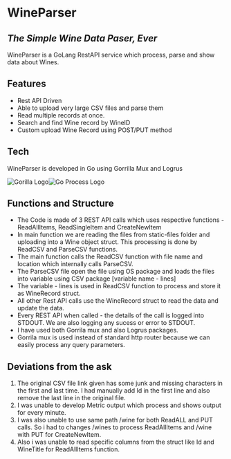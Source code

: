 # WineParser

## _The Simple Wine Data Paser, Ever_

WineParser is a GoLang RestAPI service which process, parse and show data about Wines.

## Features
- Rest API Driven
- Able to upload very large CSV files and parse them
- Read multiple records at once.
- Search and find Wine record by WineID
- Custom upload Wine Record using POST/PUT method

## Tech
WineParser is developed in Go using Gorrilla Mux and Logrus

![Gorilla Logo](https://cloud-cdn.questionable.services/gorilla-icon-64.png)![Go Process Logo](http://i.imgur.com/hTeVwmJ.png)

## Functions and Structure
- The Code is made of 3 REST API calls which uses respective functions - ReadAllItems, ReadSingleItem and CreateNewItem
- In main function we are reading the files from static-files folder and uploading into a Wine object struct. This processing is done by ReadCSV and ParseCSV functions.
- The main function calls the ReadCSV function with file name and location which internally calls ParseCSV.
- The ParseCSV file open the file using OS package and loads the files into variable using CSV package [variable name - lines]
- The variable - lines is used in ReadCSV function to process and store it as WineRecord struct.
- All other Rest API calls use the WineRecord struct to read the data and update the data.
- Every REST API when called - the details of the call is logged into STDOUT. We are also logging any sucess or error to STDOUT.
- I have used both Gorrila mux and also Logrus packages.
- Gorrila mux is used instead of standard http router because we can easily process any query parameters.

## Deviations from the ask

1. The original CSV file link given has some junk and missing characters in the first and last time. I had manually add Id in the first line and also remove the last line in the original file.
2. I was unable to develop Metric output which process and shows output for every minute.  
3. I was also unable to use same path /wine for both ReadALL and PUT calls. So i had to changes /wines to process ReadAllItems and /wine with PUT for CreateNewItem.
4. Also i was unable to read specific columns from the struct like Id and WineTitle for ReadAllItems function.






